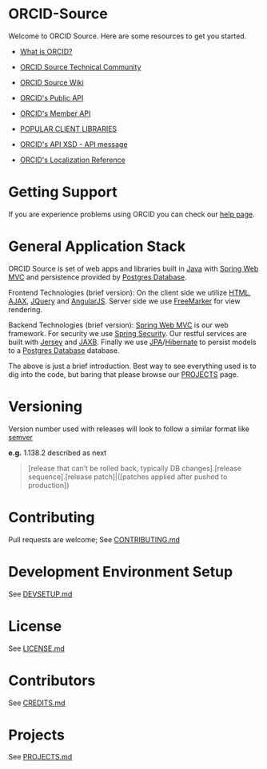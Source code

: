 # ORCID-Source

Welcome to ORCID Source. Here are some resources to get you started.

* [What is ORCID?](http://orcid.org/about/what-is-orcid)

* [ORCID Source Technical Community](http://orcid.org/about/community/orcid-technical-community)

* [ORCID Source Wiki](https://github.com/ORCID/ORCID-Source/wiki)

* [ORCID's Public API](https://github.com/ORCID/ORCID-Source/tree/master/orcid-pub-web)

* [ORCID's Member API](https://github.com/ORCID/ORCID-Source/tree/master/orcid-api-web)

* [POPULAR CLIENT LIBRARIES](https://github.com/ORCID/ORCID-Source/blob/master/POPULAR_CLIENT_LIBRARIES.md)

* [ORCID's API XSD - API message](https://github.com/ORCID/ORCID-Source/tree/master/orcid-model/src/main/resources)

* [ORCID's Localization Reference](https://github.com/ORCID/ORCID-Source/tree/master/orcid-core/src/main/resources/i18n)


# Getting Support

If you are experience problems using ORCID you can check our [help page](http://orcid.org/help). 

# General Application Stack

ORCID Source is set of web apps and libraries built in [Java](http://en.wikipedia.org/wiki/Java_%28programming_language%29) with [Spring Web MVC](http://www.springsource.org/) and persistence provided by [Postgres Database](http://www.postgresql.org/).  

Frontend Technologies (brief version):
On the client side we utilize [HTML](http://www.w3schools.com/html/default.asp), [AJAX](http://en.wikipedia.org/wiki/Ajax_%28programming%29), [JQuery](http://jquery.com/) and [AngularJS](http://angularjs.org/).  Server side we use [FreeMarker](http://freemarker.sourceforge.net/) for view rendering.

Backend Technologies (brief version):
[Spring Web MVC](http://www.springsource.org/) is our web framework. For security we use [Spring Security](http://www.springsource.org/). Our restful services are built with [Jersey](http://jersey.java.net/) and [JAXB](http://jaxb.java.net/). Finally we use [JPA](http://www.oracle.com/technetwork/java/javaee/tech/persistence-jsp-140049.html)/[Hibernate](http://www.hibernate.org/) to persist models to a [Postgres Database](http://www.postgresql.org/) database.  

The above is just a brief introduction. Best way to see everything used is to dig into the code, but baring that please browse our [PROJECTS](https://github.com/ORCID/ORCID-Source/blob/master/PROJECTS.md) page.

# Versioning

Version number used with releases will look to follow a similar format like [semver](http://semver.org/)

**e.g.** 1.138.2 described as next

> [release that can’t be rolled back, typically DB changes].[release sequence].[release patch]|([patches applied after pushed to production]) 

# Contributing
Pull requests are welcome; See [CONTRIBUTING.md](CONTRIBUTING.md)

# Development Environment Setup
See [DEVSETUP.md](https://github.com/ORCID/ORCID-Source/blob/master/DEVSETUP.md)

# License
See [LICENSE.md](https://github.com/ORCID/ORCID-Source/blob/master/LICENSE.md)

# Contributors
See [CREDITS.md](https://github.com/ORCID/ORCID-Source/blob/master/CREDITS.md)

# Projects
See [PROJECTS.md](https://github.com/ORCID/ORCID-Source/blob/master/PROJECTS.md)
